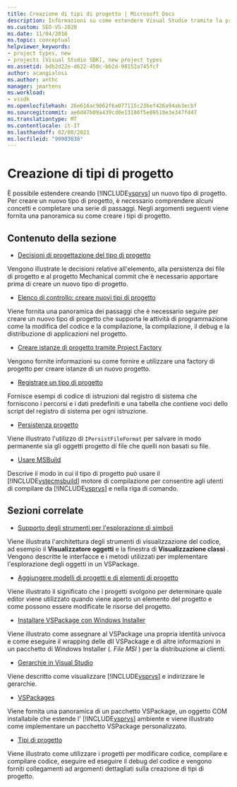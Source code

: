 ```yaml
---
title: Creazione di tipi di progetto | Microsoft Docs
description: Informazioni su come estendere Visual Studio tramite la progettazione, la creazione e la registrazione di un nuovo tipo di progetto che supporta le attività di programmazione.
ms.custom: SEO-VS-2020
ms.date: 11/04/2016
ms.topic: conceptual
helpviewer_keywords:
- project types, new
- projects [Visual Studio SDK], new project types
ms.assetid: bdb2d22e-d622-450c-bb2d-98152a745fcf
author: acangialosi
ms.author: anthc
manager: jmartens
ms.workload:
- vssdk
ms.openlocfilehash: 26e616ac9862f6a077115c23bef426a94ab3ecbf
ms.sourcegitcommit: ae6d47b09a439cd0e13180f5e89510e3e347fd47
ms.translationtype: MT
ms.contentlocale: it-IT
ms.lasthandoff: 02/08/2021
ms.locfileid: "99903038"
---
```

# <a name="create-project-types"></a>Creazione di tipi di progetto
È possibile estendere creando [!INCLUDE[vsprvs](../../code-quality/includes/vsprvs_md.md)] un nuovo tipo di progetto. Per creare un nuovo tipo di progetto, è necessario comprendere alcuni concetti e completare una serie di passaggi. Negli argomenti seguenti viene fornita una panoramica su come creare i tipi di progetto.

## <a name="in-this-section"></a>Contenuto della sezione
- [Decisioni di progettazione del tipo di progetto](../../extensibility/internals/project-type-design-decisions.md)

 Vengono illustrate le decisioni relative all'elemento, alla persistenza dei file di progetto e al progetto Mechanical commit che è necessario apportare prima di creare un nuovo tipo di progetto.

- [Elenco di controllo: creare nuovi tipi di progetto](../../extensibility/internals/checklist-creating-new-project-types.md)

 Viene fornita una panoramica dei passaggi che è necessario seguire per creare un nuovo tipo di progetto che supporta le attività di programmazione come la modifica del codice e la compilazione, la compilazione, il debug e la distribuzione di applicazioni nel progetto.

- [Creare istanze di progetto tramite Project Factory](../../extensibility/internals/creating-project-instances-by-using-project-factories.md)

 Vengono fornite informazioni su come fornire e utilizzare una factory di progetto per creare istanze di un nuovo progetto.

- [Registrare un tipo di progetto](../../extensibility/internals/registering-a-project-type.md)

 Fornisce esempi di codice di istruzioni dal registro di sistema che forniscono i percorsi e i dati predefiniti e una tabella che contiene voci dello script del registro di sistema per ogni istruzione.

- [Persistenza progetto](../../extensibility/internals/project-persistence.md)

 Viene illustrato l'utilizzo di `IPersistFileFormat` per salvare in modo permanente sia gli oggetti progetto di file che quelli non basati su file.

- [Usare MSBuild](../../extensibility/internals/using-msbuild.md)

 Descrive il modo in cui il tipo di progetto può usare il [!INCLUDE[vstecmsbuild](../../extensibility/internals/includes/vstecmsbuild_md.md)] motore di compilazione per consentire agli utenti di compilare da [!INCLUDE[vsprvs](../../code-quality/includes/vsprvs_md.md)] e nella riga di comando.

## <a name="related-sections"></a>Sezioni correlate
- [Supporto degli strumenti per l'esplorazione di simboli](../../extensibility/internals/supporting-symbol-browsing-tools.md)

 Viene illustrata l'architettura degli strumenti di visualizzazione del codice, ad esempio il **Visualizzatore oggetti** e la finestra di **Visualizzazione classi** . Vengono descritte le interfacce e i metodi utilizzati per implementare l'esplorazione degli oggetti in un VSPackage.

- [Aggiungere modelli di progetti e di elementi di progetto](../../extensibility/internals/adding-project-and-project-item-templates.md)

 Viene illustrato il significato che i progetti svolgono per determinare quale editor viene utilizzato quando viene aperto un elemento del progetto e come possono essere modificate le risorse del progetto.

- [Installare VSPackage con Windows Installer](../../extensibility/internals/installing-vspackages-with-windows-installer.md)

 Viene illustrato come assegnare al VSPackage una propria identità univoca e come eseguire il wrapping delle dll VSPackage e di altre informazioni in un pacchetto di Windows Installer (*. File MSI* ) per la distribuzione ai clienti.

- [Gerarchie in Visual Studio](../../extensibility/internals/hierarchies-in-visual-studio.md)

 Viene descritto come visualizzare [!INCLUDE[vsprvs](../../code-quality/includes/vsprvs_md.md)] e indirizzare le gerarchie.

- [VSPackages](../../extensibility/internals/vspackages.md)

 Viene fornita una panoramica di un pacchetto VSPackage, un oggetto COM installabile che estende l' [!INCLUDE[vsprvs](../../code-quality/includes/vsprvs_md.md)] ambiente e viene illustrato come implementare un pacchetto VSPackage personalizzato.

- [Tipi di progetto](../../extensibility/internals/project-types.md)

 Viene illustrato come utilizzare i progetti per modificare codice, compilare e compilare codice, eseguire ed eseguire il debug del codice e vengono forniti collegamenti ad argomenti dettagliati sulla creazione di tipi di progetto.
